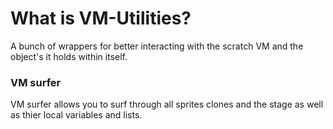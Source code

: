 # What is VM-Utilities?
A bunch of wrappers for better interacting with the scratch VM and the object's it holds within itself.

### VM surfer
VM surfer allows you to surf through all sprites clones and the stage as well as thier local variables and lists.

